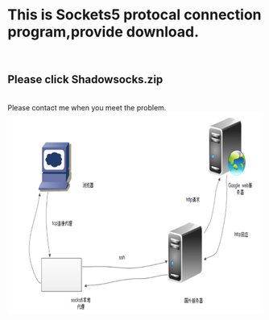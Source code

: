 <h1>This is Sockets5 protocal connection program,provide download.</h1></br>
<h2><b>Please click Shadowsocks.zip</b></h2></br>
Please contact me when you meet the problem.</br>
<img src = "7e520a634b13ecab4fc9aeaf99e42b66.png" alt = "picture error" style = "width:600px;height:400px;"></img>
